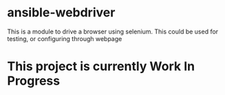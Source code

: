 # ansible-webdriver
This is a module to drive a browser using selenium. This could be used for testing, or configuring through webpage

# This project is currently Work In Progress
